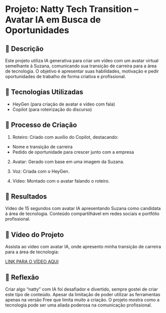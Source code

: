 # Projeto: Natty Tech Transition – Avatar IA em Busca de Oportunidades

## 📒 Descrição

Este projeto utiliza IA generativa para criar um vídeo com um avatar virtual semelhante à Suzana, comunicando sua transição de carreira para a área de tecnologia. O objetivo é apresentar suas habilidades, motivação e pedir oportunidades de trabalho de forma criativa e profissional.

## 🤖 Tecnologias Utilizadas

* HeyGen (para criação de avatar e vídeo com fala)
* Copilot (para roteirização do discurso)

## 🧐 Processo de Criação

1. Roteiro: Criado com auxílio do Copilot, destacando:

* Nome e transição de carreira
* Pedido de oportunidade para crescer junto com a empresa

2. Avatar: Gerado com base em uma imagem da Suzana.


3. Voz: Criada com o HeyGen.

4. Vídeo: Montado com o avatar falando o roteiro.


## 🚀 Resultados

Vídeo de 15 segundos com avatar IA apresentando Suzana como candidata à área de tecnologia.
Conteúdo compartilhável em redes sociais e portfólio profissional.

## 🎥 Vídeo do Projeto

Assista ao vídeo com avatar IA, onde apresento minha transição de carreira para a área de tecnologia:

[LINK PARA O VÍDEO AQUI](https://private-user-images.githubusercontent.com/231513338/487984879-18666008-6653-4b15-8fbf-588e9166d0d2.mp4?jwt=eyJ0eXAiOiJKV1QiLCJhbGciOiJIUzI1NiJ9.eyJpc3MiOiJnaXRodWIuY29tIiwiYXVkIjoicmF3LmdpdGh1YnVzZXJjb250ZW50LmNvbSIsImtleSI6ImtleTUiLCJleHAiOjE3NTc1MzQzMTYsIm5iZiI6MTc1NzUzNDAxNiwicGF0aCI6Ii8yMzE1MTMzMzgvNDg3OTg0ODc5LTE4NjY2MDA4LTY2NTMtNGIxNS04ZmJmLTU4OGU5MTY2ZDBkMi5tcDQ_WC1BbXotQWxnb3JpdGhtPUFXUzQtSE1BQy1TSEEyNTYmWC1BbXotQ3JlZGVudGlhbD1BS0lBVkNPRFlMU0E1M1BRSzRaQSUyRjIwMjUwOTEwJTJGdXMtZWFzdC0xJTJGczMlMkZhd3M0X3JlcXVlc3QmWC1BbXotRGF0ZT0yMDI1MDkxMFQxOTUzMzZaJlgtQW16LUV4cGlyZXM9MzAwJlgtQW16LVNpZ25hdHVyZT0zYmEwNzgzMTkxOWQ2N2NjODJmMThhOTY2YTY2ZmNkMDUzOWFlOGZjZjNmZjA4MzI4Y2Y2MjgyNWU0OWYzNzI3JlgtQW16LVNpZ25lZEhlYWRlcnM9aG9zdCJ9.N4HpBJGZtShp1TANwVwrst0Ye7vu7c2rUi7c2zjMiNo)

## 💭 Reflexão
Criar algo “natty” com IA foi desafiador e divertido, sempre gostei de criar este tipo de conteúdo. Apesar da limitação de poder utilizar as ferramentas apenas na versão Free que limita muito a criação. O projeto mostra como a tecnologia pode ser uma aliada poderosa na comunicação profissional. 
